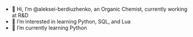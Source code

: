 - 👋 Hi, I’m @aleksei-berdiuzhenko, an Organic Chemist, currently working at R&D
- 👀 I’m interested in learning Python, SQL, and Lua
- 🌱 I’m currently learning Python



